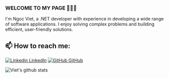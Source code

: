 ### WELCOME TO MY PAGE 👋👋👋
I'm Ngoc Viet, a .NET developer with experience in developing a wide range of software applications. I enjoy solving complex problems and building efficient, user-friendly solutions.<br>
## 📫 How to reach me: 

[![Linkedin](https://i.stack.imgur.com/gVE0j.png) LinkedIn](https://www.linkedin.com/in/nviet2k2/) [![GitHub](https://i.stack.imgur.com/tskMh.png) GitHub](https://github.com/nviet2k2/) 



![Viet's github stats](https://github-readme-stats-git-masterrstaa-rickstaa.vercel.app/api?username=uvipen&show_icons=true&theme=tokyonight&hide=contribs,prs,issues)

